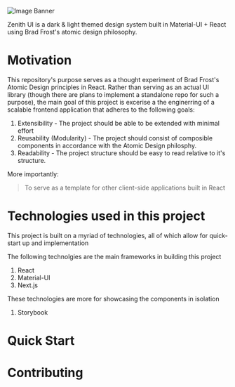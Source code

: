 ![Image Banner](https://user-images.githubusercontent.com/16481834/70382660-0d8c3c00-1925-11ea-9419-191a47b207c3.png)

Zenith UI is a dark &amp; light themed design system built in Material-UI + React using Brad Frost's atomic design philosophy.

# Motivation
This repository's purpose serves as a thought experiment of Brad Frost's Atomic Design principles in React. Rather than serving as an actual UI library (though there are plans to implement a standalone repo for such a purpose), the main goal of this project is excerise a the enginerring of a scalable frontend application that adheres to the following goals:

1. Extensibility - The project should be able to be extended with minimal effort
2. Reusability (Modularity) - The project should consist of composible components in accordance with the Atomic Design philosphy.
3. Readability - The project structure should be easy to read relative to it's structure.

More importantly:
> To serve as a template for other client-side applications built in React

# Technologies used in this project
This project is built on a myriad of technologies, all of which allow for quick-start up and implementation

The following technolgies are the main frameworks in building this project
1. React
2. Material-UI 
4. Next.js

These technologies are more for showcasing the components in isolation
1. Storybook

# Quick Start

# Contributing
